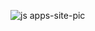 
![js apps-site-pic](https://github.com/user-attachments/assets/c34f6eae-3dad-4e71-9e08-9b986911d06f)
